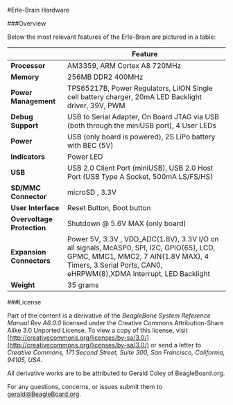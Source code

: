 #Erle-Brain Hardware

###Overview

Below the most relevant features of the Erle-Brain are pictured in a table:

|    | **Feature** |
|----|---------|
| **Processor** | AM3359, ARM Cortex A8 720MHz |
| **Memory** |  256MB DDR2 400MHz|
| **Power Management** | TPS65217B, Power Regulators, LiION Single cell battery charger, 20mA LED Backlight driver, 39V, PWM |
| **Debug Support** | USB to Serial Adapter, On Board JTAG via USB (both through the miniUSB port), 4 User LEDs|
| **Power** | USB (only board is powered), 2S LiPo battery with BEC (5V)|
| **Indicators**| Power LED |
| **USB** | USB 2.0 Client Port (miniUSB), USB 2.0 Host Port (USB Type A Socket, 500mA LS/FS/HS)|
| **SD/MMC Connector** | microSD , 3.3V |
| **User Interface** | Reset Button, Boot button |
| **Overvoltage Protection** | Shutdown @ 5.6V MAX (only board) |
| **Expansion Connectors** | Power 5V, 3.3V , VDD_ADC(1.8V), 3.3V I/O on all signals, McASP0, SPI, I2C, GPIO(65), LCD, GPMC, MMC1, MMC2, 7 AIN(1.8V MAX), 4 Timers, 3 Serial Ports, CAN0, eHRPWM(8),XDMA Interrupt, LED Backlight |
| **Weight** | 35 grams |


###License

Part of the content is a derivative of the *BeagleBone System Reference Manual Rev A6.0.0*  licensed under the Creative Commons Attribution-Share Alike 3.0 Unported License. To view a copy of this license, visit [http://creativecommons.org/licenses/by-sa/3.0/](http://creativecommons.org/licenses/by-sa/3.0/) or send a letter to *Creative Commons, 171 Second Street, Suite 300, San Francisco, California, 94105, USA*.

All derivative works are to be attributed to Gerald Coley of BeagleBoard.org.

For any questions, concerns, or issues submit them to gerald@BeagleBoard.org.
